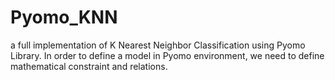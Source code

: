 # Pyomo_KNN
a full implementation of K Nearest Neighbor Classification using Pyomo Library. In order to define a model in Pyomo environment, we need to define mathematical constraint and relations.
